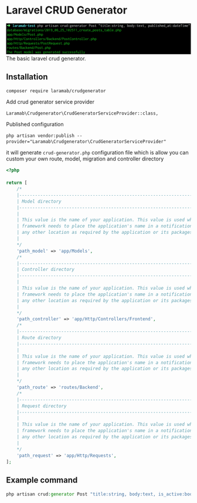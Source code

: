 # Laravel CRUD Generator
![Output](src/assets/img/output.png)
The basic laravel crud generator.

## Installation
```
composer require laramab/crudgenerator
```

Add crud generator service provider

```
Laramab\Crudgenerator\CrudGeneratorServiceProvider::class,
```

Published configuration

````
php artisan vendor:publish --provider="Laramab\Crudgenerator\CrudGeneratorServiceProvider"
````
it will generate ```crud-generator.php``` configuration file which is allow you can custom your own route, model, migration and controller directory

```php
<?php

return [
    /*
    |--------------------------------------------------------------------------
    | Model directory
    |--------------------------------------------------------------------------
    |
    | This value is the name of your application. This value is used when the
    | framework needs to place the application's name in a notification or
    | any other location as required by the application or its packages.
    |
    */
    'path_model' => 'app/Models',
    /*
    |--------------------------------------------------------------------------
    | Controller directory
    |--------------------------------------------------------------------------
    |
    | This value is the name of your application. This value is used when the
    | framework needs to place the application's name in a notification or
    | any other location as required by the application or its packages.
    |
    */
    'path_controller' => 'app/Http/Controllers/Frontend',
    /*
    |--------------------------------------------------------------------------
    | Route directory
    |--------------------------------------------------------------------------
    |
    | This value is the name of your application. This value is used when the
    | framework needs to place the application's name in a notification or
    | any other location as required by the application or its packages.
    |
    */
    'path_route' => 'routes/Backend',
    /*
    |--------------------------------------------------------------------------
    | Request directory
    |--------------------------------------------------------------------------
    |
    | This value is the name of your application. This value is used when the
    | framework needs to place the application's name in a notification or
    | any other location as required by the application or its packages.
    |
    */
    'path_request' => 'app/Http/Requests',
];
```

## Example command
```php
php artisan crud:generator Post "title:string, body:text, is_active:boolean, published_at:dateTime"
```
